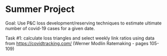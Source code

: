 # Summer Project

Goal: Use P&C loss development/reserving techniques to estimate ultimate number of covid-19 cases for a given date.

Task #1: calculate loss triangles and select weekly link ratios using data from https://covidtracking.com/
(Werner Modlin Ratemaking - pages 105-109)
